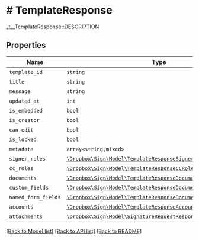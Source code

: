 # # TemplateResponse

_t__TemplateResponse::DESCRIPTION

## Properties

Name | Type | Description | Notes
------------ | ------------- | ------------- | -------------
| `template_id` | ```string``` |  _t__TemplateResponse::TEMPLATE_ID  |  |
| `title` | ```string``` |  _t__TemplateResponse::TITLE  |  |
| `message` | ```string``` |  _t__TemplateResponse::MESSAGE  |  |
| `updated_at` | ```int``` |  _t__TemplateResponse::UPDATED_AT  |  |
| `is_embedded` | ```bool``` |  _t__TemplateResponse::IS_EMBEDDED  |  |
| `is_creator` | ```bool``` |  _t__TemplateResponse::IS_CREATOR  |  |
| `can_edit` | ```bool``` |  _t__TemplateResponse::CAN_EDIT  |  |
| `is_locked` | ```bool``` |  _t__TemplateResponse::IS_LOCKED  |  |
| `metadata` | ```array<string,mixed>``` |  _t__TemplateResponse::METADATA  |  |
| `signer_roles` | [```\Dropbox\Sign\Model\TemplateResponseSignerRole[]```](TemplateResponseSignerRole.md) |  _t__TemplateResponse::SIGNER_ROLES  |  |
| `cc_roles` | [```\Dropbox\Sign\Model\TemplateResponseCCRole[]```](TemplateResponseCCRole.md) |  _t__TemplateResponse::CC_ROLES  |  |
| `documents` | [```\Dropbox\Sign\Model\TemplateResponseDocument[]```](TemplateResponseDocument.md) |  _t__TemplateResponse::DOCUMENTS  |  |
| `custom_fields` | [```\Dropbox\Sign\Model\TemplateResponseDocumentCustomFieldBase[]```](TemplateResponseDocumentCustomFieldBase.md) |  _t__TemplateResponseCustomField::DESCRIPTION  |  |
| `named_form_fields` | [```\Dropbox\Sign\Model\TemplateResponseDocumentFormFieldBase[]```](TemplateResponseDocumentFormFieldBase.md) |  _t__TemplateResponseNamedFormField::DESCRIPTION  |  |
| `accounts` | [```\Dropbox\Sign\Model\TemplateResponseAccount[]```](TemplateResponseAccount.md) |  _t__TemplateResponse::ACCOUNTS  |  |
| `attachments` | [```\Dropbox\Sign\Model\SignatureRequestResponseAttachment[]```](SignatureRequestResponseAttachment.md) |  _t__SignatureRequestResponseAttachment::DESCRIPTION  |  |

[[Back to Model list]](../../README.md#models) [[Back to API list]](../../README.md#endpoints) [[Back to README]](../../README.md)
